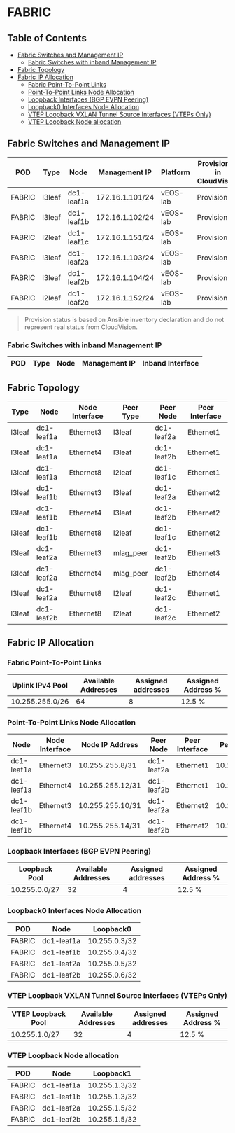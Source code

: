 # FABRIC

## Table of Contents

- [Fabric Switches and Management IP](#fabric-switches-and-management-ip)
  - [Fabric Switches with inband Management IP](#fabric-switches-with-inband-management-ip)
- [Fabric Topology](#fabric-topology)
- [Fabric IP Allocation](#fabric-ip-allocation)
  - [Fabric Point-To-Point Links](#fabric-point-to-point-links)
  - [Point-To-Point Links Node Allocation](#point-to-point-links-node-allocation)
  - [Loopback Interfaces (BGP EVPN Peering)](#loopback-interfaces-bgp-evpn-peering)
  - [Loopback0 Interfaces Node Allocation](#loopback0-interfaces-node-allocation)
  - [VTEP Loopback VXLAN Tunnel Source Interfaces (VTEPs Only)](#vtep-loopback-vxlan-tunnel-source-interfaces-vteps-only)
  - [VTEP Loopback Node allocation](#vtep-loopback-node-allocation)

## Fabric Switches and Management IP

| POD | Type | Node | Management IP | Platform | Provisioned in CloudVision | Serial Number |
| --- | ---- | ---- | ------------- | -------- | -------------------------- | ------------- |
| FABRIC | l3leaf | dc1-leaf1a | 172.16.1.101/24 | vEOS-lab | Provisioned | - |
| FABRIC | l3leaf | dc1-leaf1b | 172.16.1.102/24 | vEOS-lab | Provisioned | - |
| FABRIC | l2leaf | dc1-leaf1c | 172.16.1.151/24 | vEOS-lab | Provisioned | - |
| FABRIC | l3leaf | dc1-leaf2a | 172.16.1.103/24 | vEOS-lab | Provisioned | - |
| FABRIC | l3leaf | dc1-leaf2b | 172.16.1.104/24 | vEOS-lab | Provisioned | - |
| FABRIC | l2leaf | dc1-leaf2c | 172.16.1.152/24 | vEOS-lab | Provisioned | - |

> Provision status is based on Ansible inventory declaration and do not represent real status from CloudVision.

### Fabric Switches with inband Management IP

| POD | Type | Node | Management IP | Inband Interface |
| --- | ---- | ---- | ------------- | ---------------- |

## Fabric Topology

| Type | Node | Node Interface | Peer Type | Peer Node | Peer Interface |
| ---- | ---- | -------------- | --------- | ----------| -------------- |
| l3leaf | dc1-leaf1a | Ethernet3 | l3leaf | dc1-leaf2a | Ethernet1 |
| l3leaf | dc1-leaf1a | Ethernet4 | l3leaf | dc1-leaf2b | Ethernet1 |
| l3leaf | dc1-leaf1a | Ethernet8 | l2leaf | dc1-leaf1c | Ethernet1 |
| l3leaf | dc1-leaf1b | Ethernet3 | l3leaf | dc1-leaf2a | Ethernet2 |
| l3leaf | dc1-leaf1b | Ethernet4 | l3leaf | dc1-leaf2b | Ethernet2 |
| l3leaf | dc1-leaf1b | Ethernet8 | l2leaf | dc1-leaf1c | Ethernet2 |
| l3leaf | dc1-leaf2a | Ethernet3 | mlag_peer | dc1-leaf2b | Ethernet3 |
| l3leaf | dc1-leaf2a | Ethernet4 | mlag_peer | dc1-leaf2b | Ethernet4 |
| l3leaf | dc1-leaf2a | Ethernet8 | l2leaf | dc1-leaf2c | Ethernet1 |
| l3leaf | dc1-leaf2b | Ethernet8 | l2leaf | dc1-leaf2c | Ethernet2 |

## Fabric IP Allocation

### Fabric Point-To-Point Links

| Uplink IPv4 Pool | Available Addresses | Assigned addresses | Assigned Address % |
| ---------------- | ------------------- | ------------------ | ------------------ |
| 10.255.255.0/26 | 64 | 8 | 12.5 % |

### Point-To-Point Links Node Allocation

| Node | Node Interface | Node IP Address | Peer Node | Peer Interface | Peer IP Address |
| ---- | -------------- | --------------- | --------- | -------------- | --------------- |
| dc1-leaf1a | Ethernet3 | 10.255.255.8/31 | dc1-leaf2a | Ethernet1 | 10.255.255.9/31 |
| dc1-leaf1a | Ethernet4 | 10.255.255.12/31 | dc1-leaf2b | Ethernet1 | 10.255.255.13/31 |
| dc1-leaf1b | Ethernet3 | 10.255.255.10/31 | dc1-leaf2a | Ethernet2 | 10.255.255.11/31 |
| dc1-leaf1b | Ethernet4 | 10.255.255.14/31 | dc1-leaf2b | Ethernet2 | 10.255.255.15/31 |

### Loopback Interfaces (BGP EVPN Peering)

| Loopback Pool | Available Addresses | Assigned addresses | Assigned Address % |
| ------------- | ------------------- | ------------------ | ------------------ |
| 10.255.0.0/27 | 32 | 4 | 12.5 % |

### Loopback0 Interfaces Node Allocation

| POD | Node | Loopback0 |
| --- | ---- | --------- |
| FABRIC | dc1-leaf1a | 10.255.0.3/32 |
| FABRIC | dc1-leaf1b | 10.255.0.4/32 |
| FABRIC | dc1-leaf2a | 10.255.0.5/32 |
| FABRIC | dc1-leaf2b | 10.255.0.6/32 |

### VTEP Loopback VXLAN Tunnel Source Interfaces (VTEPs Only)

| VTEP Loopback Pool | Available Addresses | Assigned addresses | Assigned Address % |
| --------------------- | ------------------- | ------------------ | ------------------ |
| 10.255.1.0/27 | 32 | 4 | 12.5 % |

### VTEP Loopback Node allocation

| POD | Node | Loopback1 |
| --- | ---- | --------- |
| FABRIC | dc1-leaf1a | 10.255.1.3/32 |
| FABRIC | dc1-leaf1b | 10.255.1.3/32 |
| FABRIC | dc1-leaf2a | 10.255.1.5/32 |
| FABRIC | dc1-leaf2b | 10.255.1.5/32 |
